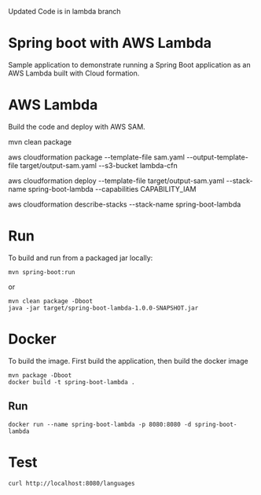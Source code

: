 Updated Code is in lambda branch

# Spring boot with AWS Lambda

Sample application to demonstrate running a Spring Boot application as an AWS Lambda built with Cloud formation.

# AWS Lambda

Build the code and deploy with AWS SAM.

mvn clean package

aws cloudformation package --template-file sam.yaml --output-template-file target/output-sam.yaml --s3-bucket lambda-cfn
 
aws cloudformation deploy --template-file target/output-sam.yaml --stack-name spring-boot-lambda --capabilities CAPABILITY_IAM
 
aws cloudformation describe-stacks --stack-name spring-boot-lambda


# Run

To build and run from a packaged jar locally:

    mvn spring-boot:run

or 

    mvn clean package -Dboot
    java -jar target/spring-boot-lambda-1.0.0-SNAPSHOT.jar

# Docker

To build the image. First build the application, then build the docker image

    mvn package -Dboot
    docker build -t spring-boot-lambda .
    
## Run

    docker run --name spring-boot-lambda -p 8080:8080 -d spring-boot-lambda
    
# Test

    curl http://localhost:8080/languages

